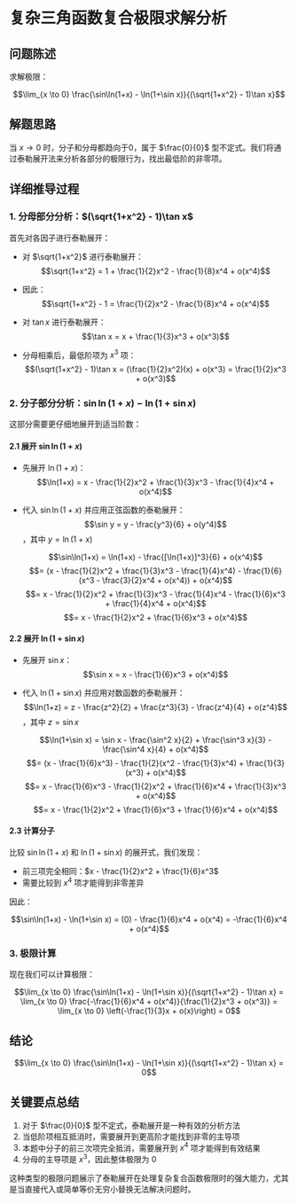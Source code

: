 # 复杂三角函数复合极限求解分析

## 问题陈述
求解极限：

$$\lim_{x \to 0} \frac{\sin\ln(1+x) - \ln(1+\sin x)}{(\sqrt{1+x^2} - 1)\tan x}$$

## 解题思路
当 $x \to 0$ 时，分子和分母都趋向于0，属于 $\frac{0}{0}$ 型不定式。我们将通过泰勒展开法来分析各部分的极限行为，找出最低阶的非零项。

## 详细推导过程

### 1. 分母部分分析：$(\sqrt{1+x^2} - 1)\tan x$

首先对各因子进行泰勒展开：

- 对 $\sqrt{1+x^2}$ 进行泰勒展开：
  $$\sqrt{1+x^2} = 1 + \frac{1}{2}x^2 - \frac{1}{8}x^4 + o(x^4)$$

- 因此：
  $$\sqrt{1+x^2} - 1 = \frac{1}{2}x^2 - \frac{1}{8}x^4 + o(x^4)$$

- 对 $\tan x$ 进行泰勒展开：
  $$\tan x = x + \frac{1}{3}x^3 + o(x^3)$$

- 分母相乘后，最低阶项为 $x^3$ 项：
  $$(\sqrt{1+x^2} - 1)\tan x = (\frac{1}{2}x^2)(x) + o(x^3) = \frac{1}{2}x^3 + o(x^3)$$

### 2. 分子部分分析：$\sin\ln(1+x) - \ln(1+\sin x)$

这部分需要更仔细地展开到适当阶数：

#### 2.1 展开 $\sin\ln(1+x)$

- 先展开 $\ln(1+x)$：
  $$\ln(1+x) = x - \frac{1}{2}x^2 + \frac{1}{3}x^3 - \frac{1}{4}x^4 + o(x^4)$$

- 代入 $\sin\ln(1+x)$ 并应用正弦函数的泰勒展开：
  $$\sin y = y - \frac{y^3}{6} + o(y^4)$$，其中 $y = \ln(1+x)$

  $$\sin\ln(1+x) = \ln(1+x) - \frac{[\ln(1+x)]^3}{6} + o(x^4)$$
  $$= (x - \frac{1}{2}x^2 + \frac{1}{3}x^3 - \frac{1}{4}x^4) - \frac{1}{6}(x^3 - \frac{3}{2}x^4 + o(x^4)) + o(x^4)$$
  $$= x - \frac{1}{2}x^2 + \frac{1}{3}x^3 - \frac{1}{4}x^4 - \frac{1}{6}x^3 + \frac{1}{4}x^4 + o(x^4)$$
  $$= x - \frac{1}{2}x^2 + \frac{1}{6}x^3 + o(x^4)$$

#### 2.2 展开 $\ln(1+\sin x)$

- 先展开 $\sin x$：
  $$\sin x = x - \frac{1}{6}x^3 + o(x^4)$$

- 代入 $\ln(1+\sin x)$ 并应用对数函数的泰勒展开：
  $$\ln(1+z) = z - \frac{z^2}{2} + \frac{z^3}{3} - \frac{z^4}{4} + o(z^4)$$，其中 $z = \sin x$

  $$\ln(1+\sin x) = \sin x - \frac{\sin^2 x}{2} + \frac{\sin^3 x}{3} - \frac{\sin^4 x}{4} + o(x^4)$$
  $$= (x - \frac{1}{6}x^3) - \frac{1}{2}(x^2 - \frac{1}{3}x^4) + \frac{1}{3}(x^3) + o(x^4)$$
  $$= x - \frac{1}{6}x^3 - \frac{1}{2}x^2 + \frac{1}{6}x^4 + \frac{1}{3}x^3 + o(x^4)$$
  $$= x - \frac{1}{2}x^2 + \frac{1}{6}x^3 + \frac{1}{6}x^4 + o(x^4)$$

#### 2.3 计算分子

比较 $\sin\ln(1+x)$ 和 $\ln(1+\sin x)$ 的展开式，我们发现：

- 前三项完全相同：$x - \frac{1}{2}x^2 + \frac{1}{6}x^3$
- 需要比较到 $x^4$ 项才能得到非零差异

因此：

$$\sin\ln(1+x) - \ln(1+\sin x) = (0) - \frac{1}{6}x^4 + o(x^4) = -\frac{1}{6}x^4 + o(x^4)$$

### 3. 极限计算

现在我们可以计算极限：

$$\lim_{x \to 0} \frac{\sin\ln(1+x) - \ln(1+\sin x)}{(\sqrt{1+x^2} - 1)\tan x} = \lim_{x \to 0} \frac{-\frac{1}{6}x^4 + o(x^4)}{\frac{1}{2}x^3 + o(x^3)} = \lim_{x \to 0} \left(-\frac{1}{3}x + o(x)\right) = 0$$

## 结论

$$\lim_{x \to 0} \frac{\sin\ln(1+x) - \ln(1+\sin x)}{(\sqrt{1+x^2} - 1)\tan x} = 0$$

## 关键要点总结

1. 对于 $\frac{0}{0}$ 型不定式，泰勒展开是一种有效的分析方法
2. 当低阶项相互抵消时，需要展开到更高阶才能找到非零的主导项
3. 本题中分子的前三次项完全抵消，需要展开到 $x^4$ 项才能得到有效结果
4. 分母的主导项是 $x^3$，因此整体极限为 $0$

这种类型的极限问题展示了泰勒展开在处理复杂复合函数极限时的强大能力，尤其是当直接代入或简单等价无穷小替换无法解决问题时。